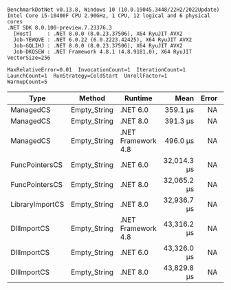 ```

BenchmarkDotNet v0.13.8, Windows 10 (10.0.19045.3448/22H2/2022Update)
Intel Core i5-10400F CPU 2.90GHz, 1 CPU, 12 logical and 6 physical cores
.NET SDK 8.0.100-preview.7.23376.3
  [Host]     : .NET 8.0.0 (8.0.23.37506), X64 RyuJIT AVX2
  Job-YEWQVE : .NET 6.0.22 (6.0.2223.42425), X64 RyuJIT AVX2
  Job-GQLIHJ : .NET 8.0.0 (8.0.23.37506), X64 RyuJIT AVX2
  Job-DKQSEW : .NET Framework 4.8.1 (4.8.9181.0), X64 RyuJIT VectorSize=256

MaxRelativeError=0.01  InvocationCount=1  IterationCount=1  
LaunchCount=1  RunStrategy=ColdStart  UnrollFactor=1  
WarmupCount=5  

```
| Type            | Method       | Runtime            | Mean        | Error | Median      | Min         | Max         | Allocated |
|---------------- |------------- |------------------- |------------:|------:|------------:|------------:|------------:|----------:|
| ManagedCS       | Empty_String | .NET 6.0           |    359.1 μs |    NA |    359.1 μs |    359.1 μs |    359.1 μs |     640 B |
| ManagedCS       | Empty_String | .NET 8.0           |    391.3 μs |    NA |    391.3 μs |    391.3 μs |    391.3 μs |     400 B |
| ManagedCS       | Empty_String | .NET Framework 4.8 |    496.0 μs |    NA |    496.0 μs |    496.0 μs |    496.0 μs |         - |
| FuncPointersCS  | Empty_String | .NET 6.0           | 32,014.3 μs |    NA | 32,014.3 μs | 32,014.3 μs | 32,014.3 μs |     688 B |
| FuncPointersCS  | Empty_String | .NET 8.0           | 32,065.2 μs |    NA | 32,065.2 μs | 32,065.2 μs | 32,065.2 μs |     448 B |
| LibraryImportCS | Empty_String | .NET 8.0           | 32,936.7 μs |    NA | 32,936.7 μs | 32,936.7 μs | 32,936.7 μs |     400 B |
| DllImportCS     | Empty_String | .NET Framework 4.8 | 43,316.2 μs |    NA | 43,316.2 μs | 43,316.2 μs | 43,316.2 μs |         - |
| DllImportCS     | Empty_String | .NET 6.0           | 43,326.0 μs |    NA | 43,326.0 μs | 43,326.0 μs | 43,326.0 μs |     640 B |
| DllImportCS     | Empty_String | .NET 8.0           | 43,829.8 μs |    NA | 43,829.8 μs | 43,829.8 μs | 43,829.8 μs |     400 B |
